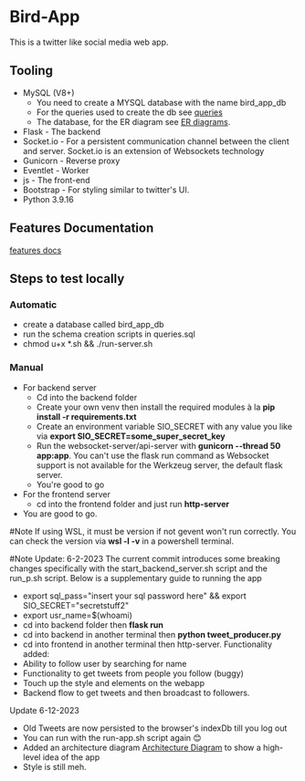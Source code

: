 # Bird-App
This is a twitter like social media web app.
## Tooling
- MySQL (V8+)
  + You need to create a MYSQL database with the name bird_app_db
  + For the queries used to create the db see [queries](https://github.com/DCWhiteSnake/Bird-App/blob/main/queries.sql "SQL queries")
  + The database, for the ER diagram see [ER diagrams](https://github.com/DCWhiteSnake/Bird-App/blob/main/EntityDiagrams.png "Entity relationship diagrams").
- Flask - The backend
- Socket.io - For a persistent communication channel between the client and server. Socket.io is an extension of Websockets technology
- Gunicorn - Reverse proxy
- Eventlet - Worker
- js - The front-end
- Bootstrap - For styling similar to twitter's UI.
- Python 3.9.16

## Features Documentation
[features docs](https://docs.google.com/document/d/1RQ72CZiRPJc57sB8Fo55bvQZwyeNnT3A826h4QdkBfc/edit?usp=sharing "Features to be implemented")

## Steps to test locally
### Automatic
- create a database called bird_app_db
- run the schema creation scripts in queries.sql
- chmod u+x *.sh && ./run-server.sh

### Manual
- For backend server 
  + Cd into the backend folder
  + Create your own venv then install the required modules à la **pip install -r requirements.txt**
  + Create an environment variable SIO_SECRET with any value you like via **export SIO_SECRET=some_super_secret_key**
  + Run the websocket-server/api-server with **gunicorn --thread 50 app:app**. You can't use the flask run command as Websocket support is not available for the Werkzeug server, the default flask server.
  + You're good to go
- For the frontend server
  + cd into the frontend folder and just run **http-server**
- You are good to go.


#Note
If using WSL, it must be version if not gevent won't run correctly. You can check the version via **wsl -l -v** in a powershell terminal.

#Note 
Update: 6-2-2023
The current commit introduces some breaking changes specifically with the start_backend_server.sh script and the run_p.sh script. Below is a supplementary guide to running the app
- export sql_pass="insert your sql password here" && export SIO_SECRET="secretstuff2"
- export usr_name=$(whoami)
- cd into backend folder then **flask run**
- cd into backend in another terminal then **python tweet_producer.py**
- cd into frontend in another terminal then http-server.
Functionality added:
 - Ability to follow user by searching for name
 - Functionality to get tweets from people you follow (buggy)
 - Touch up the style and elements on the webapp
 - Backend flow to get tweets and then broadcast to followers.

Update 6-12-2023
- Old Tweets are now persisted to the browser's indexDb till you log out
- You can run with the run-app.sh script again 😊
- Added an architecture diagram [Architecture Diagram](https://github.com/DCWhiteSnake/Bird-App/blob/main/Architecture.png "Architecture diagram") to show a high-level idea of the app
- Style is still meh.